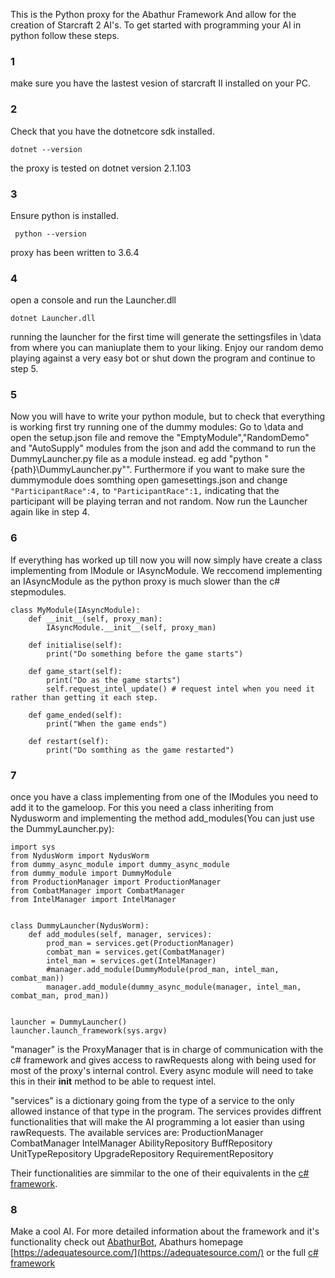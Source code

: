 This is the Python proxy for the Abathur Framework And allow for the creation of Starcraft 2 AI's. To get started with programming your AI in python follow these steps.

### 1

make sure you have the lastest vesion of starcraft II installed on your PC.

### 2 

Check that you have the dotnetcore sdk installed.

 ```
 dotnet --version
 ```
the proxy is tested on dotnet version 2.1.103

### 3

Ensure python is installed. 
```
 python --version
```
proxy has been written to 3.6.4


### 4

open a console and run the Launcher.dll 

```
dotnet Launcher.dll
```
running the launcher for the first time will generate the settingsfiles in \data from where you can maniuplate them to your liking. Enjoy our random demo playing against a very easy bot or shut down the program and continue to step 5.

### 5

Now you will have to write your python module, but to check that everything is working first try running one of the dummy modules: Go to \data and open the setup.json file and remove the "EmptyModule","RandomDemo" and "AutoSupply" modules from the json and add the command to run the DummyLauncher.py file as a module instead. eg add "python "{path}\\DummyLauncher.py"". Furthermore if you want to make sure the dummymodule does somthing open gamesettings.json and change `"ParticipantRace":4,` to `"ParticipantRace":1,` indicating that the participant will be playing terran and not random. Now run the Launcher again like in step 4.

### 6

If everything has worked up till now you will now simply have create a class implementing from IModule or IAsyncModule. We reccomend implementing an IAsyncModule as the python proxy is much slower than the c# stepmodules. 
```
class MyModule(IAsyncModule):
    def __init__(self, proxy_man):
        IAsyncModule.__init__(self, proxy_man)
        
    def initialise(self):
        print("Do something before the game starts")

    def game_start(self):
        print("Do as the game starts")
        self.request_intel_update() # request intel when you need it rather than getting it each step.

    def game_ended(self):
        print("When the game ends")

    def restart(self):
        print("Do somthing as the game restarted")
```

### 7

once you have a class implementing from one of the IModules you need to add it to the gameloop. For this you need a class inheriting from Nydusworm and implementing the method add_modules(You can just use the DummyLauncher.py):

```
import sys
from NydusWorm import NydusWorm
from dummy_async_module import dummy_async_module
from dummy_module import DummyModule
from ProductionManager import ProductionManager
from CombatManager import CombatManager
from IntelManager import IntelManager


class DummyLauncher(NydusWorm):
    def add_modules(self, manager, services):
        prod_man = services.get(ProductionManager)
        combat_man = services.get(CombatManager)
        intel_man = services.get(IntelManager)
        #manager.add_module(DummyModule(prod_man, intel_man, combat_man))
        manager.add_module(dummy_async_module(manager, intel_man, combat_man, prod_man))


launcher = DummyLauncher()
launcher.launch_framework(sys.argv)
```

"manager" is the ProxyManager that is in charge of communication with the c# framework and gives access to rawRequests along with being used for most of the proxy's internal control. Every async module will need to take this in their __init__ method to be able to request intel.

"services" is a dictionary going from the type of a service to the only allowed instance of that type in the program. The services provides diffrent functionalities that will make the AI programming a lot easier than using rawRequests. The available services are:
ProductionManager
CombatManager
IntelManager
AbilityRepository
BuffRepository
UnitTypeRepository
UpgradeRepository
RequirementRepository

Their functionalities are simmilar to the one of their equivalents in the [c# framework](https://github.com/schmidtgit/AbathurBot/blob/master/AbathurBot/Modules/FullModule.cs). 


### 8

Make a cool AI. For more detailed information about the framework and it's functionality check out [AbathurBot](https://github.com/schmidtgit/AbathurBot), Abathurs homepage [https://adequatesource.com/](https://adequatesource.com/) or the full [c# framework](https://github.com/schmidtgit/Abathur)
